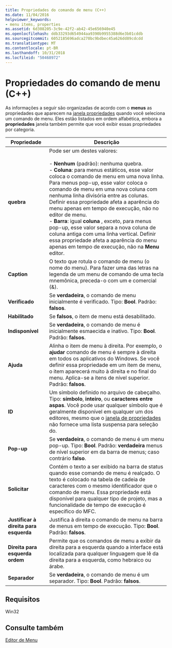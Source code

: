 ```yaml
---
title: Propriedades do comando de menu (C++)
ms.date: 11/04/2016
helpviewer_keywords:
- menu items, properties
ms.assetid: 6d308205-3c9e-42f2-ab42-45e656940e45
ms.openlocfilehash: ddb33293d654944aa9390b9955388d6e3b01cddb
ms.sourcegitcommit: 6052185696adca270bc9bdbec45a626dd89cdcdd
ms.translationtype: MT
ms.contentlocale: pt-BR
ms.lasthandoff: 10/31/2018
ms.locfileid: "50468972"
---
```

# <a name="menu-command-properties-c"></a>Propriedades do comando de menu (C++)

As informações a seguir são organizadas de acordo com o **menus** as propriedades que aparecem na [janela propriedades](/visualstudio/ide/reference/properties-window) quando você seleciona um comando de menu. Eles estão listados em ordem alfabética, embora a **propriedades** janela também permite que você exibir essas propriedades por categoria.

|Propriedade|Descrição|
|--------------|-----------------|
|**quebra**|Pode ser um destes valores:<br /><br />- **Nenhum** (padrão): nenhuma quebra.<br />- **Coluna**: para menus estáticos, esse valor coloca o comando de menu em uma nova linha. Para menus pop-up, esse valor coloca o comando de menu em uma nova coluna com nenhuma linha divisória entre as colunas. Definir essa propriedade afeta a aparência do menu apenas em tempo de execução, não no editor de menu.<br />- **Barra**: igual **coluna** , exceto, para menus pop-up, esse valor separa a nova coluna de coluna antiga com uma linha vertical. Definir essa propriedade afeta a aparência do menu apenas em tempo de execução, não na **Menu** editor.|
|**Caption**|O texto que rotula o comando de menu (o nome do menu). Para fazer uma das letras na legenda de um menu de comando de uma tecla mnemônica, preceda-o com um e comercial (&).|
|**Verificado**|Se **verdadeira**, o comando de menu inicialmente é verificado. Tipo: **Bool**. Padrão: **falsos**.|
|**Habilitado**|Se **falsos**, o item de menu está desabilitado.|
|**Indisponível**|Se **verdadeira**, o comando de menu é inicialmente esmaecida e inativo. Tipo: **Bool**. Padrão: **falsos**.|
|**Ajuda**|Alinha o item de menu à direita. Por exemplo, o **ajudar** comando de menu é sempre à direita em todos os aplicativos do Windows. Se você definir essa propriedade em um item de menu, o item aparecerá muito à direita e no final do menu. Aplica-se a itens de nível superior. Padrão: **falsos**.|
|**ID**|Um símbolo definido no arquivo de cabeçalho. Tipo: **símbolo**, **inteiro**, ou **caracteres entre aspas**. Você pode usar qualquer símbolo que é geralmente disponível em qualquer um dos editores, mesmo que o [janela de propriedades](/visualstudio/ide/reference/properties-window) não fornece uma lista suspensa para seleção do.|
|**Pop-up**|Se **verdadeira**, o comando de menu é um menu pop-up. Tipo: **Bool**. Padrão: **verdadeira** menus de nível superior em da barra de menus; caso contrário **falso**.|
|**Solicitar**|Contém o texto a ser exibido na barra de status quando esse comando de menu é realçado. O texto é colocado na tabela de cadeia de caracteres com o mesmo identificador que o comando de menu. Essa propriedade está disponível para qualquer tipo de projeto, mas a funcionalidade de tempo de execução é específico do MFC.|
|**Justificar à direita para esquerda**|Justifica à direita o comando de menu na barra de menus em tempo de execução. Tipo: **Bool**. Padrão: **falsos**.|
|**Direita para esquerda ordem**|Permite que os comandos de menu a exibir da direita para a esquerda quando a interface está localizada para qualquer linguagem que lê da direita para a esquerda, como hebraico ou árabe.|
|**Separador**|Se **verdadeira**, o comando de menu é um separador. Tipo: **Bool**. Padrão: **falsos**.|

## <a name="requirements"></a>Requisitos

Win32

## <a name="see-also"></a>Consulte também

[Editor de Menu](../windows/menu-editor.md)